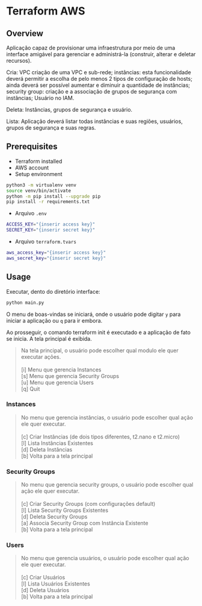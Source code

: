 # Terraform AWS

## Overview

Aplicação capaz de provisionar uma infraestrutura por meio de uma interface amigável para gerenciar e administrá-la (construir, alterar e deletar recursos).

Cria: VPC criação de uma VPC e sub-rede; instâncias: esta funcionalidade deverá permitir a escolha de pelo menos 2 tipos de configuração de hosts; ainda deverá ser possível aumentar e diminuir a quantidade de instâncias; security group: criação e a associação de grupos de segurança com instâncias; Usuário no IAM.

Deleta: Instâncias, grupos de segurança e usuário.

Lista: Aplicação deverá listar todas instâncias e suas regiões, usuários, grupos de segurança e suas regras.

## Prerequisites

- Terraform installed
- AWS account
- Setup environment

````bash
python3 -m virtualenv venv
source venv/bin/activate
python -m pip install --upgrade pip
pip install -r requirements.txt
````
- Arquivo `.env`

````bash
ACCESS_KEY="{inserir access key}"
SECRET_KEY="{inserir secret key}"
````

- Arquivo `terraform.tvars`

````bash
aws_access_key="{inserir access key}"
aws_secret_key="{inserir secret key}"
````

## Usage

Executar, dento do diretório interface:

````bash
python main.py
````

O menu de boas-vindas se iniciará, onde o usuário pode digitar `y` para iniciar a aplicação ou `q` para ir embora.

Ao prosseguir, o comando terraform init é executado e a aplicação de fato se inicia. A tela principal é exibida.


> Na tela principal, o usuário pode escolher qual modulo ele quer executar ações.\
> \
> [i] Menu que gerencia Instances\
> [s] Menu que gerencia Security Groups\
> [u] Menu que gerencia Users\
> [q] Quit

### Instances 

> No menu que gerencia instâncias, o usuário pode escolher qual ação ele quer executar.\
> \
> [c] Criar Instâncias (de dois tipos diferentes, t2.nano e t2.micro)\
> [l] Lista Instâncias Existentes\
> [d] Deleta Instâncias\
> [b] Volta para a tela principal

### Security Groups 

> No menu que gerencia security groups, o usuário pode escolher qual ação ele quer executar.\
> \
> [c] Criar Security Groups (com configurações default)\
> [l] Lista Security Groups Existentes\
> [d] Deleta Security Groups\
> [a] Associa Security Group com Instância Existente\
> [b] Volta para a tela principal

### Users 

> No menu que gerencia usuários, o usuário pode escolher qual ação ele quer executar.\
> \
> [c] Criar Usuários\
> [l] Lista Usuários Existentes\
> [d] Deleta Usuários\
> [b] Volta para a tela principal